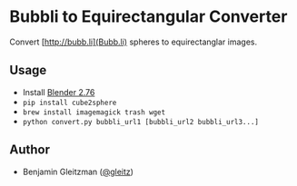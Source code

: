 Bubbli to Equirectangular Converter
========================

Convert [http://bubb.li](Bubb.li) spheres to equirectanglar images.

Usage
-----

*  Install [Blender 2.76](https://www.blender.org/features/past-releases/2-76/)
*  `pip install cube2sphere`
*  `brew install imagemagick trash wget`
*  `python convert.py bubbli_url1 [bubbli_url2 bubbli_url3...]`


Author
------

*  Benjamin Gleitzman ([@gleitz](http://gleitzman.com))
